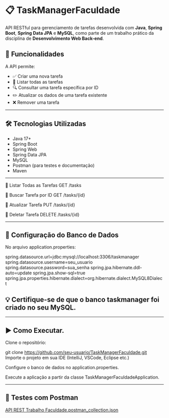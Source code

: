 # 📋 TaskManagerFaculdade

API RESTful para gerenciamento de tarefas desenvolvida com **Java**, **Spring Boot**, **Spring Data JPA** e **MySQL**, como parte de um trabalho prático da disciplina de **Desenvolvimento Web Back-end**.

## 🚀 Funcionalidades

A API permite:

- ✅ Criar uma nova tarefa
- 📄 Listar todas as tarefas
- 🔍 Consultar uma tarefa específica por ID
- ✏️ Atualizar os dados de uma tarefa existente
- ❌ Remover uma tarefa

---

## 🛠️ Tecnologias Utilizadas

- Java 17+
- Spring Boot
- Spring Web
- Spring Data JPA
- MySQL
- Postman (para testes e documentação)
- Maven

---

📌 Listar Todas as Tarefas
GET /tasks

📌 Buscar Tarefa por ID
GET /tasks/{id}

📌 Atualizar Tarefa
PUT /tasks/{id}

📌 Deletar Tarefa
DELETE /tasks/{id}

---

## 🧾 Configuração do Banco de Dados
No arquivo application.properties:

spring.datasource.url=jdbc:mysql://localhost:3306/taskmanager
spring.datasource.username=seu_usuario
spring.datasource.password=sua_senha
spring.jpa.hibernate.ddl-auto=update
spring.jpa.show-sql=true
spring.jpa.properties.hibernate.dialect=org.hibernate.dialect.MySQL8Dialect

## 💡 Certifique-se de que o banco taskmanager foi criado no seu MySQL.

---

## ▶️ Como Executar.

Clone o repositório:

git clone https://github.com/seu-usuario/TaskManagerFaculdade.git
Importe o projeto em sua IDE (IntelliJ, VSCode, Eclipse etc.)

Configure o banco de dados no application.properties.

Execute a aplicação a partir da classe TaskManagerFaculdadeApplication.

---

## 🧪 Testes com Postman

[API REST Trabalho Faculdade.postman_collection.json](https://github.com/user-attachments/files/20445197/API.REST.Trabalho.Faculdade.postman_collection.json)
